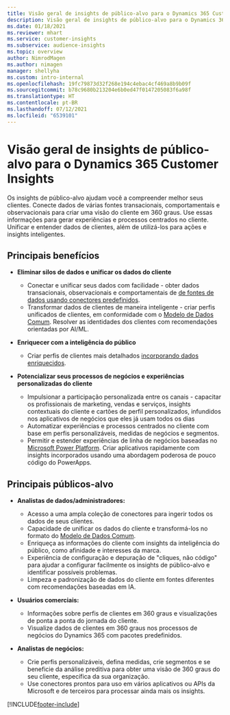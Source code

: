 ```yaml
---
title: Visão geral de insights de público-alvo para o Dynamics 365 Customer Insights
description: Visão geral de insights de público-alvo para o Dynamics 365 Customer Insights.
ms.date: 01/18/2021
ms.reviewer: mhart
ms.service: customer-insights
ms.subservice: audience-insights
ms.topic: overview
author: NimrodMagen
ms.author: nimagen
manager: shellyha
ms.custom: intro-internal
ms.openlocfilehash: 19fc79873d32f268e194c4ebac4cf469a8b9b09f
ms.sourcegitcommit: b78c9680b213204e6b0ed47f0147205083f6a98f
ms.translationtype: HT
ms.contentlocale: pt-BR
ms.lasthandoff: 07/12/2021
ms.locfileid: "6539101"
---
```

# <a name="audience-insights-for-dynamics-365-customer-insights-overview"></a>Visão geral de insights de público-alvo para o Dynamics 365 Customer Insights

Os insights de público-alvo ajudam você a compreender melhor seus clientes. Conecte dados de várias fontes transacionais, comportamentais e observacionais para criar uma visão do cliente em 360 graus. Use essas informações para gerar experiências e processos centrados no cliente. Unificar e entender dados de clientes, além de utilizá-los para ações e insights inteligentes.

## <a name="main-benefits"></a>Principais benefícios 

- **Eliminar silos de dados e unificar os dados do cliente**

  - Conectar e unificar seus dados com facilidade - obter dados transacionais, observacionais e comportamentais de [de fontes de dados usando conectores predefinidos](data-sources.md).
  - Transformar dados de clientes de maneira inteligente - criar perfis unificados de clientes, em conformidade com o [Modelo de Dados Comum](/common-data-model/). Resolver as identidades dos clientes com recomendações orientadas por AI/ML.

- **Enriquecer com a inteligência do público**

  - Criar perfis de clientes mais detalhados [incorporando dados enriquecidos](enrichment-hub.md).  

- **Potencializar seus processos de negócios e experiências personalizadas do cliente**

  - Impulsionar a participação personalizada entre os canais - capacitar os profissionais de marketing, vendas e serviços, insights contextuais do cliente e cartões de perfil personalizados, infundidos nos aplicativos de negócios que eles já usam todos os dias
  - Automatizar experiências e processos centrados no cliente com base em perfis personalizáveis, medidas de negócios e segmentos.
  - Permitir e estender experiências de linha de negócios baseadas no [Microsoft Power Platform](https://powerplatform.microsoft.com/). Criar aplicativos rapidamente com insights incorporados usando uma abordagem poderosa de pouco código do PowerApps.  

## <a name="key-audiences"></a>Principais públicos-alvo

- **Analistas de dados/administradores:**

  - Acesso a uma ampla coleção de conectores para ingerir todos os dados de seus clientes.
  - Capacidade de unificar os dados do cliente e transformá-los no formato do [Modelo de Dados Comum](/common-data-model/).
  - Enriqueça as informações do cliente com insights da inteligência do público, como afinidade e interesses da marca.
  - Experiência de configuração e depuração de "cliques, não código" para ajudar a configurar facilmente os insights de público-alvo e identificar possíveis problemas.
  - Limpeza e padronização de dados do cliente em fontes diferentes com recomendações baseadas em IA.  

- **Usuários comerciais:**

  - Informações sobre perfis de clientes em 360 graus e visualizações de ponta a ponta do jornada do cliente.
  - Visualize dados de clientes em 360 graus nos processos de negócios do Dynamics 365 com pacotes predefinidos.

- **Analistas de negócios:**

  - Crie perfis personalizáveis, defina medidas, crie segmentos e se beneficie da análise preditiva para obter uma visão de 360 graus do seu cliente, específica da sua organização.  
  - Use conectores prontos para uso em vários aplicativos ou APIs da Microsoft e de terceiros para processar ainda mais os insights.


[!INCLUDE[footer-include](../includes/footer-banner.md)]